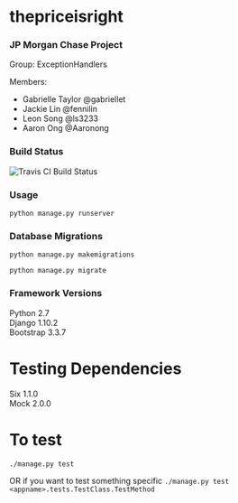 # thepriceisright   

### JP Morgan Chase Project  
Group: ExceptionHandlers  
  
Members: 
* Gabrielle Taylor @gabriellet  
* Jackie Lin @fennilin  
* Leon Song @ls3233  
* Aaron Ong @Aaronong    


### Build Status     
![Travis CI Build Status](https://travis-ci.org/gabriellet/thepriceisright.svg?branch=master)    

### Usage
`python manage.py runserver`  

### Database Migrations
`python manage.py makemigrations`

`python manage.py migrate`

### Framework Versions
Python 2.7  
Django 1.10.2  
Bootstrap 3.3.7  

# Testing Dependencies
Six 1.1.0   
Mock 2.0.0   

# To test
`./manage.py test`

OR if you want to test something specific
`./manage.py test <appname>.tests.TestClass.TestMethod`

